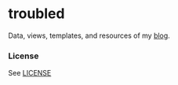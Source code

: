 # troubled

Data, views, templates, and resources of my [blog](http://michaelnisi.com).

### License

See [LICENSE](https://raw.github.com/michaelnisi/michaelnisi:/master/LICENSE)
